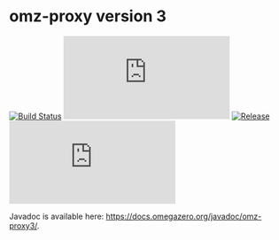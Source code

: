 # omz-proxy version 3

[![Build Status](https://drone.omegazero.org/api/badges/omegazero/omz-proxy3/status.svg)](https://drone.omegazero.org/omegazero/omz-proxy3)
[![Documentation Build Status](https://docs.omegazero.org/ci/gen/badge.php?owner=omegazero&repo=omz-proxy3)](https://docs.omegazero.org/ci/#/repos/omegazero/omz-proxy3)
[![Release](https://api.omegazero.org/v1/git/getrepobadge?author=omegazero&repository=omz-proxy3&metric=release&color=09b&width=100)](https://git.omegazero.org/omegazero/omz-proxy3/releases)
[![Docs](https://docs.omegazero.org/api/badge.php?owner=omegazero&repo=omz-proxy3)](https://docs.omegazero.org/d/omegazero/omz-proxy3/)

Javadoc is available here: <https://docs.omegazero.org/javadoc/omz-proxy3/>.

